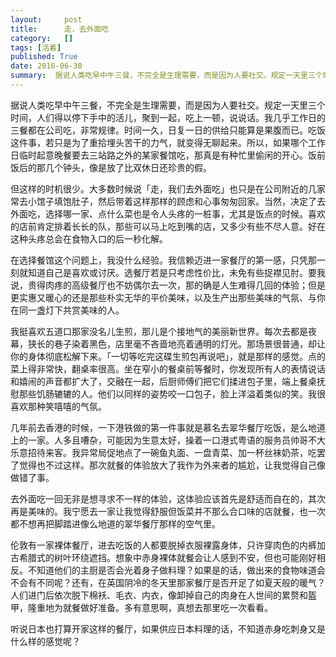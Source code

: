 ```yaml
---
layout:     post
title:      走，去外面吃
category:   []
tags: [活着]
published: True
date: 2016-06-30
summary:  据说人类吃早中午三餐，不完全是生理需要，而是因为人要社交。规定一天里三个时间，人们得以停下手中的活儿，聚到一起，吃上一顿，说说话。我几乎工作日的三餐都在公司吃，非常规律。时间一久，日复一日的供给只能算是果腹而已。吃饭这件事，若只是为了重拾埋头苦干的力气，就变得无聊起来。所以，如果哪个工作日临时起意晚餐要...
--- 
```


据说人类吃早中午三餐，不完全是生理需要，而是因为人要社交。规定一天里三个时间，人们得以停下手中的活儿，聚到一起，吃上一顿，说说话。我几乎工作日的三餐都在公司吃，非常规律。时间一久，日复一日的供给只能算是果腹而已。吃饭这件事，若只是为了重拾埋头苦干的力气，就变得无聊起来。所以，如果哪个工作日临时起意晚餐要去三站路之外的某家餐馆吃，那真是有种忙里偷闲的开心。饭前饭后的那几个钟头，像是放了比双休日还珍贵的假。

但这样的时机很少。大多数时候说「走，我们去外面吃」也只是在公司附近的几家常去小馆子填饱肚子，然后带着这样那样的顾虑和心事匆匆回家。当然，决定了去外面吃，选择哪一家、点什么菜也是令人头疼的一桩事，尤其是饭点的时候。喜欢的店前肯定排着长长的队，那些可以马上吃到嘴的店，又多少有些不尽人意。好在这种头疼总会在食物入口的后一秒化解。

在选择餐馆这个问题上，我没什么经验。我信赖迈进一家餐厅的第一感，只凭那一刻就知道自己是喜欢或讨厌。选餐厅若是只考虑性价比，未免有些捉襟见肘。要我说，贵得肉疼的高级餐厅也不妨偶尔去一次，那的确是人生难得几回的体验；但是更实惠又暖心的还是那些朴实无华的平价美味，以及生产出那些美味的气氛、与你在同一盏灯下共赏美味的人。

我挺喜欢五道口那家没名儿生煎，那儿是个接地气的美丽新世界。每次去都是夜幕，狭长的巷子染着黑色，店里毫不吝啬地亮着通明的灯光。那场景很普通，却让你的身体彻底松解下来。「一切等吃完这碟生煎包再说吧」，就是那样的感觉。点的菜上得非常快，翻桌率很高。坐在窄小的餐桌前等餐时，你发现所有人的表情说话和嬉闹的声音都扩大了，交融在一起，后厨师傅们把它们揉进包子里，端上餐桌抚慰那些饥肠辘辘的人。他们以同样的姿势咬一口包子，脸上洋溢着类似的笑。我很喜欢那种笑嘻嘻的气氛。

几年前去香港的时候，一下港铁做的第一件事就是慕名去翠华餐厅吃饭，是么地道上的一家。人多且嘈杂，可能因为生意太好，操着一口港式粤语的服务员帅哥不大乐意招待来客。我异常局促地点了一碗鱼丸面、一盘青菜、加一杯丝袜奶茶，吃罢了觉得也不过这样。那次就餐的体验放大了我作为外来者的尴尬，让我觉得自己像做错了事。

去外面吃一回无非是想寻求不一样的体验，这体验应该首先是舒适而自在的，其次再是美味的。我宁愿去一家让我觉得舒服但饭菜并不那么合口味的店就餐，也一次都不想再把脚踏进像么地道的翠华餐厅那样的空气里。

伦敦有一家裸体餐厅，进去吃饭的人都要脱掉衣服裸露身体，只许穿肉色的内裤加古希腊式的树叶环绕遮挡。想象中赤身裸体就餐会让人感到不安，但也可能刚好相反。不知道他们的主厨是否会光着身子做料理？如果是的话，做出来的食物味道会不会有不同呢？还有，在英国阴冷的冬天里那家餐厅是否开足了如夏天般的暖气？人们进门后依次脱下棉袄、毛衣、内衣，像卸掉自己的肉身在人世间的累赘和盔甲，隆重地为就餐做好准备。多有意思啊，真想去那里吃一次看看。

听说日本也打算开家这样的餐厅，如果供应日本料理的话，不知道赤身吃刺身又是什么样的感觉呢？